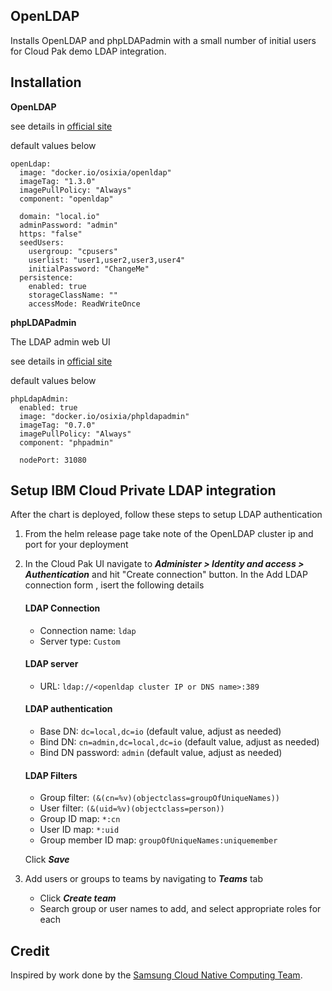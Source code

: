 ## OpenLDAP

Installs OpenLDAP and phpLDAPadmin with a small number of initial users for Cloud Pak demo LDAP integration.


## Installation

**OpenLDAP**

see details in [official site](http://www.openldap.org/)

default values below
```
openLdap:
  image: "docker.io/osixia/openldap"
  imageTag: "1.3.0"
  imagePullPolicy: "Always"
  component: "openldap"

  domain: "local.io"
  adminPassword: "admin"
  https: "false"
  seedUsers: 
    usergroup: "cpusers"
    userlist: "user1,user2,user3,user4"
    initialPassword: "ChangeMe"
  persistence:
    enabled: true
    storageClassName: ""
    accessMode: ReadWriteOnce
```

**phpLDAPadmin**

The LDAP admin web UI

see details in [official site](http://phpldapadmin.sourceforge.net/)

default values below
```
phpLdapAdmin:
  enabled: true
  image: "docker.io/osixia/phpldapadmin"
  imageTag: "0.7.0"
  imagePullPolicy: "Always"
  component: "phpadmin"

  nodePort: 31080
```

## Setup IBM Cloud Private LDAP integration

After the chart is deployed, follow these steps to setup LDAP authentication
 
 1. From the helm release page take note of the OpenLDAP cluster ip and port for your deployment
 2. In the Cloud Pak UI navigate to ***Administer > Identity and access > Authentication*** and hit "Create connection" button. In the Add LDAP connection form , isert the following details
    #### LDAP Connection
    - Connection name: `ldap`
    - Server type: `Custom`
    
    #### LDAP server
    - URL: `ldap://<openldap cluster IP or DNS name>:389`
    
    #### LDAP authentication
    - Base DN: `dc=local,dc=io` (default value, adjust as needed)
    - Bind DN: `cn=admin,dc=local,dc=io` (default value, adjust as needed)
    - Bind DN password: `admin` (default value, adjust as needed)
    
    #### LDAP Filters
    - Group filter: `(&(cn=%v)(objectclass=groupOfUniqueNames))`
    - User filter: `(&(uid=%v)(objectclass=person))`
    - Group ID map: `*:cn`
    - User ID map: `*:uid`
    - Group member ID map: `groupOfUniqueNames:uniquemember`

    Click ***Save***
    
 3. Add users or groups to teams by navigating to ***Teams*** tab
    - Click ***Create team***
    - Search group or user names to add, and select appropriate roles for each
    

## Credit

Inspired by work done by the [Samsung Cloud Native Computing Team](https://github.com/samsung-cnct).
